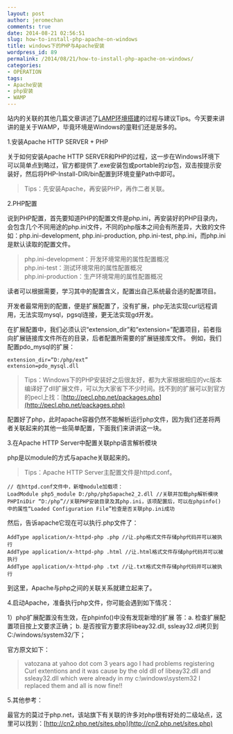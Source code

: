 ```yaml
---
layout: post
author: jeromechan
comments: true
date: 2014-08-21 02:56:51
slug: how-to-install-php-apache-on-windows
title: windows下的PHP与Apache安装
wordpress_id: 89
permalink: /2014/08/21/how-to-install-php-apache-on-windows/
categories:
- OPERATION
tags:
- Apache安装
- php安装
- WAMP
---
```


站内的关联的其他几篇文章讲述了[LAMP环境搭建](http://aboutcoder.com/2014/08/16/linux%e4%b8%8b%e7%9a%84apache%e5%ae%89%e8%a3%85/)的过程与建议Tips。今天要来讲讲的是关于WAMP，毕竟环境是Windows的童鞋们还是居多的。

1.安装Apache HTTP SERVER + PHP

关于如何安装Apache HTTP SERVER和PHP的过程，这一步在Windows环境下可以简单点到略过，官方都提供了.exe安装包或portable的zip包，双击按提示安装好，然后将PHP-Install-DIR/bin配置到环境变量Path中即可。
    
> Tips：先安装Apache，再安装PHP，再作二者关联。

2.PHP配置

说到PHP配置，首先要知道PHP的配置文件是php.ini，再安装好的PHP目录内，会包含几个不同用途的php.ini文件，不同的php版本之间会有所差异，大致的文件如：php.ini-development, php.ini-production, php.ini-test, php.ini，而php.ini是默认读取的配置文件。

> php.ini-development：开发环境常用的属性配置概况    
> php.ini-test：测试环境常用的属性配置概况    
> php.ini-production：生产环境常用的属性配置概况

读者可以根据需要，学习其中的配置含义，配置出自己系统最合适的配置项目。

开发者最常用到的配置，便是扩展配置了，没有扩展，php无法实现curl远程调用，无法实现mysql，pgsql连接，更无法实现gd开发。

在扩展配置中，我们必须认识“extension_dir”和“extension=”配置项目，前者指向扩展链接库文件所在的目录，后者配置所需要的扩展链接库文件。
例如，我们配置pdo_mysql的扩展：

```
extension_dir=“D:/php/ext”
extension=pdo_mysql.dll
```

> Tips：Windows下的PHP安装好之后很友好，都为大家根据相应的vc版本编译好了dll扩展文件，可以为大家省下不少时间。找不到的扩展可以到官方的pecl上找：[http://pecl.php.net/packages.php](http://pecl.php.net/packages.php)</blockquote>

配置好了php，此时apache容器仍然不能解析运行php文件，因为我们还差将两者关联起来的其他一些简单配置，下面我们来讲讲这一块。

3.在Apache HTTP Server中配置关联php语言解析模块

php是以module的方式与apache关联起来的。

> Tips：Apache HTTP Server主配置文件是httpd.conf。

```
// 在httpd.conf文件中，新增module加载项：
LoadModule php5_module D:/php/php5apache2_2.dll //关联并加载php解析模块
PHPIniDir “D:/php”//关联PHP安装目录及其php.ini，该项配置后，可以在phpinfo()中的属性“Loaded Configuration File”检查是否关联php.ini成功
```

然后，告诉apache它现在可以执行.php文件了：

```  
AddType application/x-httpd-php .php //让.php格式文件存储php代码并可以被执行
AddType application/x-httpd-php .html //让.html格式文件存储php代码并可以被执行
AddType application/x-httpd-php .txt //让.txt格式文件存储php代码并可以被执行
```

到这里，Apache与php之间的关联关系就建立起来了。

4.启动Apache，准备执行php文件，你可能会遇到如下情况：

1）php扩展配置没有生效，在phpinfo()中没有发现新增的扩展
答：a. 检查扩展配置项目按上文要求正确；
b. 是否按官方要求将libeay32.dll, ssleay32.dl拷贝到C:/windows/system32/下；

官方原文如下：

> vatozana at yahoo dot com 3 years ago
> I had problems registering Curl extentions and it was cause by the old dll of libeay32.dll and  ssleay32.dll  which were already in my c:\windows\system32 I replaced them and all is now fine!!

5.其他参考：

最官方的莫过于php.net，该站旗下有关联的许多对php很有好处的二级站点，这里可以找到：[http://cn2.php.net/sites.php](http://cn2.php.net/sites.php)


